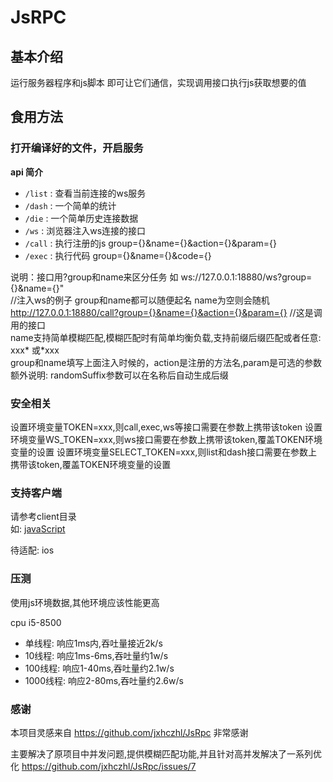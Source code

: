 # JsRPC

## 基本介绍

运行服务器程序和js脚本 即可让它们通信，实现调用接口执行js获取想要的值

## 食用方法

### 打开编译好的文件，开启服务

**api 简介**

- `/list` : 查看当前连接的ws服务
- `/dash` : 一个简单的统计
- `/die` : 一个简单历史连接数据
- `/ws`  : 浏览器注入ws连接的接口
- `/call` : 执行注册的js group={}&name={}&action={}&param={}
- `/exec` : 执行代码 group={}&name={}&code={}

说明：接口用?group和name来区分任务 如 ws://127.0.0.1:18880/ws?group={}&name={}"  
//注入ws的例子 group和name都可以随便起名 name为空则会随机  
http://127.0.0.1:18880/call?group={}&name={}&action={}&param={} //这是调用的接口  
name支持简单模糊匹配,模糊匹配时有简单均衡负载,支持前缀后缀匹配或者任意: xxx* 或*xxx  
group和name填写上面注入时候的，action是注册的方法名,param是可选的参数  
额外说明: randomSuffix参数可以在名称后自动生成后缀

### 安全相关

设置环境变量TOKEN=xxx,则call,exec,ws等接口需要在参数上携带该token 设置环境变量WS_TOKEN=xxx,则ws接口需要在参数上携带该token,覆盖TOKEN环境变量的设置
设置环境变量SELECT_TOKEN=xxx,则list和dash接口需要在参数上携带该token,覆盖TOKEN环境变量的设置

### 支持客户端

请参考client目录  
如: [javaScript](./client/javaScript/README.md)

待适配: ios

### 压测

使用js环境数据,其他环境应该性能更高

cpu i5-8500

- 单线程: 响应1ms内,吞吐量接近2k/s
- 10线程: 响应1ms-6ms,吞吐量约1w/s
- 100线程: 响应1-40ms,吞吐量约2.1w/s
- 1000线程: 响应2-80ms,吞吐量约2.6w/s

### 感谢

本项目灵感来自 https://github.com/jxhczhl/JsRpc 非常感谢

主要解决了原项目中并发问题,提供模糊匹配功能,并且针对高并发解决了一系列优化 https://github.com/jxhczhl/JsRpc/issues/7